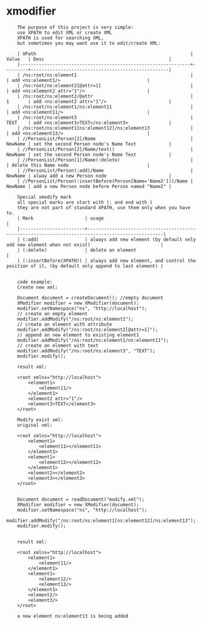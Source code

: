 xmodifier
=========
		The purpose of this project is very simple:
		use XPATH to edit XML or create XML
		XPATH is used for searching XML, 
		but sometimes you may want use it to edit/create XML:

		| XPath                                                         | Value   | Desc                                              |
		|---------------------------------------------------------------+---------+---------------------------------------------------|
		| /ns:root/ns:element1                                          |         | add <ns:element1/>                                |
		| /ns:root/ns:element2[@attr=1]                                 |         | add <ns:element2 attr="1"/>                       |
		| /ns:root/ns:element2/@attr                                    | 1       | add <ns:element2 attr="1"/>                       |
		| /ns:root/ns:element1/ns:element11                             |         | add <ns:element11/>                               |
		| /ns:root/ns:element3                                          | TEXT    | add <ns:element3>TEXT</ns:element3>               |
		| /ns:root/ns:element1[ns:element12]/ns:element13               |         | add <ns:element13/>                               |
		| //PersonList/Person[2]/Name                                   | NewName | set the second Person node's Name Text            |
		| //PersonList/Person[2]/Name/text()                            | NewName | set the second Person node's Name Text            |
		| //PersonList/Person[1]/Name(:delete)                          |         | delete this Name node                             |
		| //PersonList/Person(:add)/Name                                | NewName | alway add a new Person node                       |
		| //PersonList/Person(:insertBefore(Person[Name='Name2']))/Name | NewName | add a new Person node before Person named "Name2" |
        
		Special xmodify mark
		all special marks are start with (: and end with )
		they are not part of standard XPATH, use them only when you have to.
		| Mark                   | usage                                                                                            |
		|------------------------+--------------------------------------------------------------------------------------------------|
		| (:add)                 | always add new element (by default only add new element when not exist)                          |
		| (:delete)              | delete an element                                                                                |
		| (:insertBefore(XPATH)) | always add new element, and control the position of it, (by default only append to last element) |


		code example:
		Create new xml:

		Document document = createDocument(); //empty document
		XModifier modifier = new XModifier(document);
		modifier.setNamespace("ns", "http://localhost");
		// create an empty element
		modifier.addModify("/ns:root/ns:element1");
		// create an element with attribute
		modifier.addModify("/ns:root/ns:element2[@attr=1]");
		// append an new element to existing element1
		modifier.addModify("/ns:root/ns:element1/ns:element11");
		// create an element with text
		modifier.addModify("/ns:root/ns:element3", "TEXT");
		modifier.modify();

		result xml:
	
		<root xmlns="http://localhost">
			<element1>
				<element11/>
			</element1>
			<element2 attr="1"/>
			<element3>TEXT</element3>
		</root>
	
		Modify exist xml:
		original xml:

		<root xmlns="http://localhost">
			<element1>
				<element11></element11>
			</element1>
			<element1>
				<element12></element12>
			</element1>
			<element2></element2>
			<element3></element3>
		</root>


		Document document = readDocument("modify.xml");
		XModifier modifier = new XModifier(document);
		modifier.setNamespace("ns", "http://localhost");
		modifier.addModify("/ns:root/ns:element1[ns:element12]/ns:element13");
		modifier.modify();


		result xml:

		<root xmlns="http://localhost">
			<element1>
				<element11/>
			</element1>
			<element1>
				<element12/>
				<element13/>
			</element1>
			<element2/>
			<element3/>
		</root>

		a new element ns:element13 is being added